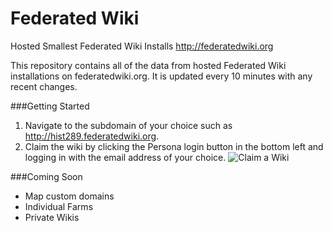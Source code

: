 Federated Wiki
==============

Hosted Smallest Federated Wiki Installs http://federatedwiki.org

This repository contains all of the data from hosted Federated Wiki installations on federatedwiki.org. It is updated every 10 minutes with any recent changes.

###Getting Started

1. Navigate to the subdomain of your choice such as http://hist289.federatedwiki.org.
2. Claim the wiki by clicking the Persona login button in the bottom left and logging in with the email address of your choice.
![Claim a Wiki](http://i.imgur.com/QUCmdEp.png)

###Coming Soon

* Map custom domains
* Individual Farms
* Private Wikis
